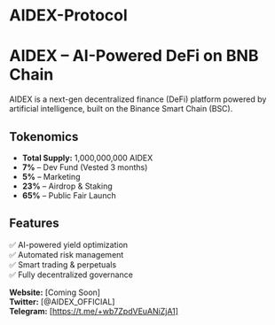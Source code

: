 # AIDEX-Protocol
# AIDEX – AI-Powered DeFi on BNB Chain

AIDEX is a next-gen decentralized finance (DeFi) platform powered by artificial intelligence, built on the Binance Smart Chain (BSC). 

## Tokenomics  
- **Total Supply:** 1,000,000,000 AIDEX  
- **7%** – Dev Fund (Vested 3 months)  
- **5%** – Marketing  
- **23%** – Airdrop & Staking  
- **65%** – Public Fair Launch  

## Features  
✅ AI-powered yield optimization  
✅ Automated risk management  
✅ Smart trading & perpetuals  
✅ Fully decentralized governance  

**Website:** [Coming Soon]  
**Twitter:** [@AIDEX_OFFICIAL]  
**Telegram:** [https://t.me/+wb7ZpdVEuANiZjA1]
